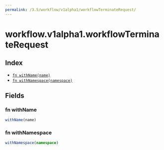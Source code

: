 ```yaml
---
permalink: /3.5/workflow/v1alpha1/workflowTerminateRequest/
---
```


# workflow.v1alpha1.workflowTerminateRequest



## Index

* [`fn withName(name)`](#fn-withname)
* [`fn withNamespace(namespace)`](#fn-withnamespace)

## Fields

### fn withName

```ts
withName(name)
```



### fn withNamespace

```ts
withNamespace(namespace)
```

